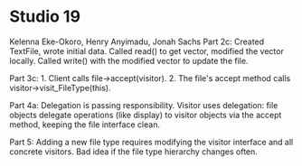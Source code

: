 # Studio 19
Kelenna Eke-Okoro, Henry Anyimadu, Jonah Sachs
Part 2c: Created TextFile, wrote initial data. Called read() to get vector<char>, modified the vector locally. Called write() with the modified vector to update the file.

Part 3c: 1. Client calls file->accept(visitor). 2. The file's accept method calls visitor->visit_FileType(this).

Part 4a: Delegation is passing responsibility. Visitor uses delegation: file objects delegate operations (like display) to visitor objects via the accept method, keeping the file interface clean.

Part 5: Adding a new file type requires modifying the visitor interface and all concrete visitors. Bad idea if the file type hierarchy changes often.